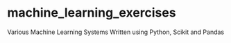 # machine_learning_exercises
Various Machine Learning Systems Written using Python, Scikit and Pandas
